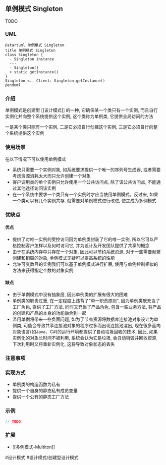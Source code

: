 ## 单例模式 Singleton
TODO
### UML
```plantuml
@startuml 单例模式 Singleton
title 单例模式 Singleton
class Singleton {
  - Singleton instance
  ---
  - Singleton()
  + static getInstance()
}
Singleton <.. Client: Singleton.getInstance()
@enduml
```

### 介绍
单例模式是创建型 [[设计模式]] 的一种, 它确保某一个类只有一个实例, 而且自行实例化并向整个系统提供这个实例, 这个类称为单例类, 它提供全局访问的方法

一是某个类只能有一个实例, 二是它必须自行创建这个实例, 三是它必须自行向整个系统提供这个实例

### 使用场景
在以下情况下可以使用单例模式
- 系统只需要一个实例对象, 如系统要求提供一个唯一的序列号生成器, 或者需要考虑资源消耗太大而只允许创建一个对象
- 客户调用类的单个实例只允许使用一个公共访问点, 除了该公共访问点, 不能通过其他途径访问该实例
- 在一个系统中要求一个类只有一个实例时才应当使用单例模式。反过来, 如果一个类可以有几个实例共存, 就需要对单例模式进行改进, 使之成为多例模式

### 优缺点
#### 优点
- 提供了对唯一实例的受控访问因为单例类封装了它的唯一实例, 所以它可以严格控制客户怎样以及何时访问它, 并为设计及开发团队提供了共享的概念
- 由于在系统内存中只存在一个对象, 因此可以节约系统资源, 对于一些需要频繁创建和销毁的对象, 单例模式无疑可以提高系统的性能
- 允许可变数目的实例我们可以基于单例模式进行扩展, 使用与单例控制相似的方法来获得指定个数的对象实例

#### 缺点
- 由于单例模式中没有抽象层, 因此单例类的扩展有很大的困难
- 单例类的职责过重, 在一定程度上违背了"单一职责原则", 因为单例类既充当了工厂角色, 提供了工厂方法, 同时又充当了产品角色, 包含一些业务方法, 将产品的创建和产品的本身的功能融合到一起
- 滥用单例将带来一些负面问题, 如为了节省资源将数据库连接池对象设计为单例类, 可能会导致共享连接池对象的程序过多而出现连接池溢出, 现在很多面向对象语言(如Java、C#)的运行环境都提供了自动垃圾回收的技术, 因此, 如果实例化的对象长时间不被利用, 系统会认为它是垃圾, 会自动销毁并回收资源, 下次利用时又将重新实例化, 这将导致对象状态的丢失

### 注意事项

### 实现方式
- 单例类的构造函数为私有
- 提供一个自身的静态私有成员变量
- 提供一个公有的静态工厂方法

### 示例
```java
// TODO
```

### 扩展
- [[多例模式-Multiton]]

#设计模式 #设计模式/创建型设计模式